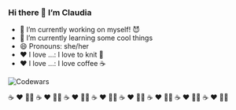 ### Hi there 👋 I’m Claudia 

- 🔭 I’m currently working on myself! :smiling_imp:
- 🌱 I’m currently learning some cool things
- 😄 Pronouns: she/her
- ❤️ I love ...: I love to knit :sheep:
- ❤️ I love ...: I love coffee ☕️

![Codewars ](https://www.codewars.com/users/ClaudiaSollinger/badges/small)

☕️ ❤️ :sheep:🦉 ☕️ ❤️ :sheep:🦉 ☕️ ❤️ :sheep:🦉 ☕️ ❤️ :sheep:🦉 ☕️ ❤️ :sheep:🦉 ☕️ ❤️ :sheep:🦉 ☕️ ❤️ :sheep:🦉 ☕️ ❤️ :sheep:🦉
